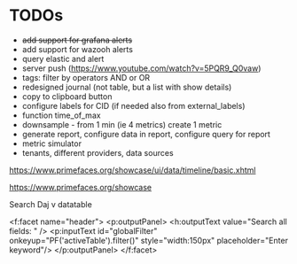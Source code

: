 # TODOs

- ~~add support for grafana alerts~~
- add support for wazooh alerts
- query elastic and alert
- server push (https://www.youtube.com/watch?v=5PQR9_Q0vaw)
- tags: filter by operators AND or OR
- redesigned journal (not table, but a list with show details)
- copy to clipboard button
- configure labels for CID (if needed also from external_labels)
- function time_of_max
- downsample - from 1 min (ie 4 metrics) create 1 metric
- generate report, configure data in report, configure query for report
- metric simulator
- tenants, different providers, data sources


https://www.primefaces.org/showcase/ui/data/timeline/basic.xhtml



https://www.primefaces.org/showcase


Search
Daj v datatable

<f:facet name="header">
							<p:outputPanel>
								<h:outputText value="Search all fields: " />
								<p:inputText id="globalFilter" onkeyup="PF('activeTable').filter()" style="width:150px" placeholder="Enter keyword"/>
							</p:outputPanel>
						</f:facet>
